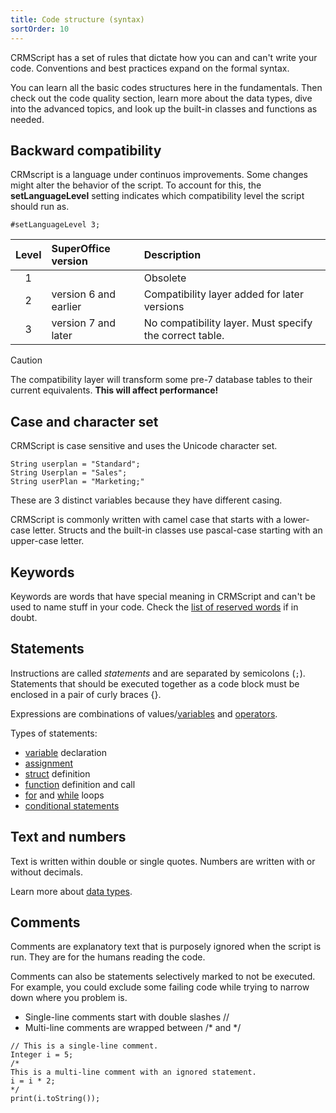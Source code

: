 ```yaml
---
title: Code structure (syntax)
sortOrder: 10
---
```


CRMScript has a set of rules that dictate how you can and can't write your code. Conventions and best practices expand on the formal syntax.

You can learn all the basic codes structures here in the fundamentals. Then check out the code quality section, learn more about the data types, dive into the advanced topics, and look up the built-in classes and functions as needed.

## Backward compatibility

CRMscript is a language under continuos improvements. Some changes might alter the behavior of the script. To account for this, the **setLanguageLevel** setting indicates which compatibility level the script should run as.

```crmscript
#setLanguageLevel 3;
```

| Level | SuperOffice version   | Description |
|:-----:|:----------------------|:------------------------------------------------------- |
| 1     |                       | Obsolete                                                |
| 2     | version 6 and earlier | Compatibility layer added for later versions            |
| 3     | version 7 and later   | No compatibility layer. Must specify the correct table. |

> [!CAUTION]
> The compatibility layer will transform some pre-7 database tables to their current equivalents. **This will affect performance!**

## Case and character set

CRMScript is case sensitive and uses the Unicode character set.

```crmscript
String userplan = "Standard";
String Userplan = "Sales";
String userPlan = "Marketing;"
```

These are 3 distinct variables because they have different casing.

CRMScript is commonly written with camel case that starts with a lower-case letter.
Structs and the built-in classes use pascal-case starting with an upper-case letter.

## Keywords

Keywords are words that have special meaning in CRMScript and can't be used to name stuff in your code.
Check the [list of reserved words](./reserved.md) if in doubt.

## Statements

Instructions are called *statements* and are separated by semicolons (`;`).
Statements that should be executed together as a code block must be enclosed in a pair of curly braces {}.

Expressions are combinations of values/[variables](./variables.md) and [operators](./operators).

Types of statements:

* [variable](./variables.md) declaration
* [assignment](./operators.md)
* [struct](./structs.md) definition
* [function](./functions.md) definition and call
* [for](./for-loops.md) and [while](./while-loop.md) loops
* [conditional statements](./conditions.md)

## Text and numbers

Text is written within double or single quotes. Numbers are written with or without decimals.

Learn more about [data types](./datatypes-intro.md).

## Comments

Comments are explanatory text that is purposely ignored when the script is run. They are for the humans reading the code.

Comments can also be statements selectively marked to not be executed. For example, you could exclude some failing code while trying to narrow down where you problem is.

* Single-line comments start with double slashes //
* Multi-line comments are wrapped between /\* and \*/

```crmscript!
// This is a single-line comment.
Integer i = 5;
/*
This is a multi-line comment with an ignored statement.
i = i * 2;
*/
print(i.toString());
```

